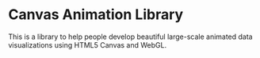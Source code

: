 # Canvas Animation Library

This is a library to help people develop beautiful large-scale animated data visualizations using HTML5 Canvas and WebGL.
